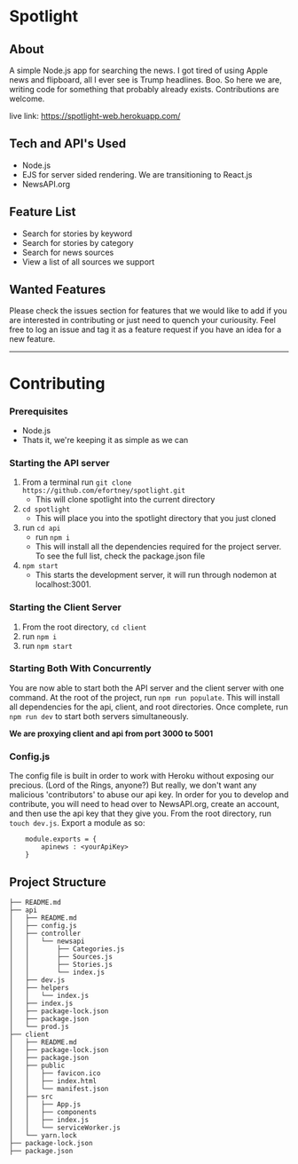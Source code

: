 # Spotlight

## About 
A simple Node.js app for searching the news. I got tired of using Apple news and flipboard, all I ever see is Trump headlines. Boo. So here we are, writing code for something that probably already exists. 
Contributions are welcome.

live link: https://spotlight-web.herokuapp.com/

## Tech and API's Used
* Node.js
* EJS for server sided rendering. We are transitioning to React.js
* NewsAPI.org

## Feature List 
* Search for stories by keyword
* Search for stories by category
* Search for news sources 
* View a list of all sources we support 

## Wanted Features
Please check the issues section for features that we would like to add if you are interested in contributing or just need to quench your curiousity. 
Feel free to log an issue and tag it as a feature request if you have an idea for a new feature.
- - - 
# Contributing
### Prerequisites
* Node.js
* Thats it, we're keeping it as simple as we can

### Starting the API server 
1. From a terminal run ```git clone https://github.com/efortney/spotlight.git ```
    * This will clone spotlight into the current directory
2. ``` cd spotlight ```
    * This will place you into the spotlight directory that you just cloned
3. run ``` cd api ```
    * run ``` npm i ```
    * This will install all the dependencies required for the project server. To see the full list, check the package.json file
4. ``` npm start ```
    * This starts the development server, it will run through nodemon at localhost:3001.
    
### Starting the Client Server
1. From the root directory, ``` cd client ```
2. run ``` npm i ```
3. run ``` npm start ``` 

### Starting Both With Concurrently
You are now able to start both the API server and the client server with one command. At the root of the project, run ``` npm run populate ```. This will install all dependencies for the api, client, and root directories. Once complete, run ``` npm run dev ``` to start both servers simultaneously. 

**We are proxying client and api from port 3000 to 5001**
    
### Config.js
The config file is built in order to work with Heroku without exposing our precious. (Lord of the Rings, anyone?)
But really, we don't want any malicious 'contributors' to abuse our api key.
In order for you to develop and contribute, you will need to head over to NewsAPI.org, create an account, and then use the api key that they give you. From the root directory, run ``` touch dev.js ```. Export a module as so:
``` 
    module.exports = {
        apinews : <yourApiKey>
    } 
```

## Project Structure 
```
├── README.md
├── api
│   ├── README.md
│   ├── config.js
│   ├── controller
│   │   └── newsapi
│   │       ├── Categories.js
│   │       ├── Sources.js
│   │       ├── Stories.js
│   │       └── index.js
│   ├── dev.js
│   ├── helpers
│   │   └── index.js
│   ├── index.js
│   ├── package-lock.json
│   ├── package.json
│   └── prod.js
├── client
│   ├── README.md
│   ├── package-lock.json
│   ├── package.json
│   ├── public
│   │   ├── favicon.ico
│   │   ├── index.html
│   │   └── manifest.json
│   ├── src
│   │   ├── App.js
│   │   ├── components
│   │   ├── index.js
│   │   └── serviceWorker.js
│   └── yarn.lock
├── package-lock.json
├── package.json
```
